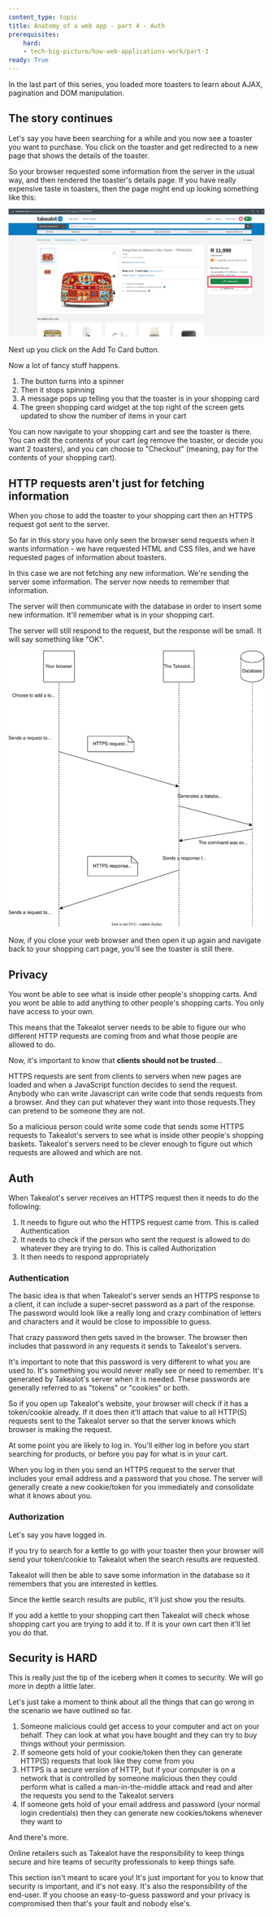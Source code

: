 ```yaml
---
content_type: topic
title: Anatomy of a web app - part 4 - Auth
prerequisites:
    hard:
    - tech-big-picture/how-web-applications-work/part-3
ready: True
---
```


In the last part of this series, you loaded more toasters to learn about AJAX, pagination and DOM manipulation. 

## The story continues

Let's say you have been searching for a while and you now see a toaster you want to purchase. You click on the toaster and get redirected to a new page that shows the details of the toaster.

So your browser requested some information from the server in the usual way, and then rendered the toaster's details page. If you have really expensive taste in toasters, then the page might end up looking something like this:

![](toaster.png)

Next up you click on the Add To Card button. 

Now a lot of fancy stuff happens.

1. The button turns into a spinner
2. Then it stops spinning
3. A message pops up telling you that the toaster is in your shopping card
4. The green shopping card widget at the top right of the screen gets updated to show the number of items in your cart

You can now navigate to your shopping cart and see the toaster is there. You can edit the contents of your cart (eg remove the toaster, or decide you want 2 toasters), and you can choose to "Checkout" (meaning, pay for the contents of your shopping cart).

## HTTP requests aren't just for fetching information 

When you chose to add the toaster to your shopping cart then an HTTPS request got sent to the server. 

So far in this story you have only seen the browser send requests when it wants information - we have requested HTML and CSS files, and we have requested pages of information about toasters.

In this case we are not fetching any new information. We're sending the server some information. The server now needs to remember that information.

The server will then communicate with the database in order to insert some new information. It'll remember what is in your shopping cart. 

The server will still respond to the request, but the response will be small. It will say something like "OK".

![](request-response.drawio.svg)


Now, if you close your web browser and then open it up again and navigate back to your shopping cart page, you'll see the toaster is still there.

## Privacy

You wont be able to see what is inside other people's shopping carts. And you wont be able to add anything to other people's shopping carts. You only have access to your own.

This means that the Takealot server needs to be able to figure our who different HTTP requests are coming from and what those people are allowed to do. 

Now, it's important to know that **clients should not be trusted**... 

HTTPS requests are sent from clients to servers when new pages are loaded and when a JavaScript function decides to send the request. Anybody who can write Javascript can write code that sends requests from a browser. And they can put whatever they want into those requests.They can pretend to be someone they are not. 

So a malicious person could write some code that sends some HTTPS requests to Takealot's servers to see what is inside other people's shopping baskets. Takealot's servers need to be clever enough to figure out which requests are allowed and which are not.

## Auth

When Takealot's server receives an HTTPS request then it needs to do the following: 

1. It needs to figure out who the HTTPS request came from. This is called Authentication
2. It needs to check if the person who sent the request is allowed to do whatever they are trying to do. This is called Authorization
3. It then needs to respond appropriately 

### Authentication 

The basic idea is that when Takealot's server sends an HTTPS response to a client, it can include a super-secret password as a part of the response. The password would look like a really long and crazy combination of letters and characters and it would be close to impossible to guess.

That crazy password then gets saved in the browser. The browser then includes that password in any requests it sends to Takealot's servers.

It's important to note that this password is very different to what you are used to. It's something you would never really see or need to remember. It's generated by Takealot's server when it is needed. These passwords are generally referred to as "tokens" or "cookies" or both.

So if you open up Takealot's website, your browser will check if it has a token/cookie already. If it does then it'll attach that value to all HTTP(S) requests sent to the Takealot server so that the server knows which browser is making the request.

At some point you are likely to log in. You'll either log in before you start searching for products, or before you pay for what is in your cart.

When you log in then you send an HTTPS request to the server that includes your email address and a password that you chose. The server will generally create a new cookie/token for you immediately and consolidate what it knows about you. 

### Authorization

Let's say you have logged in. 

If you try to search for a kettle to go with your toaster then your browser will send your token/cookie to Takealot when the search results are requested. 

Takealot will then be able to save some information in the database so it remembers that you are interested in kettles. 

Since the kettle search results are public, it'll just show you the results.

If you add a kettle to your shopping cart then Takealot will check whose shopping cart you are trying to add it to. If it is your own cart then it'll let you do that. 

## Security is HARD

This is really just the tip of the iceberg when it comes to security. We will go more in depth a little later.

Let's just take a moment to think about all the things that can go wrong in the scenario we have outlined so far.

1. Someone malicious could get access to your computer and act on your behalf. They can look at what you have bought and they can try to buy things without your permission. 
2. If someone gets hold of your cookie/token then they can generate HTTP(S) requests that look like they come from you
3. HTTPS is a secure version of HTTP, but if your computer is on a network that is controlled by someone malicious then they could perform what is called a man-in-the-middle attack and read and alter the requests you send to the Takealot servers
4. If someone gets hold of your email address and password (your normal login credentials) then they can generate new cookies/tokens whenever they want to 

And there's more. 

Online retailers such as Takealot have the responsibility to keep things secure and hire teams of security professionals to keep things safe. 

This section isn't meant to scare you! It's just important for you to know that security is important, and it's not easy. It's also the responsibility of the end-user. If you choose an easy-to-guess password and your privacy is compromised then that's your fault and nobody else's.







